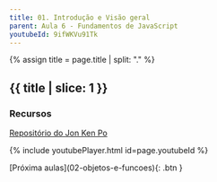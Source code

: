 ```yaml
---
title: 01. Introdução e Visão geral
parent: Aula 6 - Fundamentos de JavaScript
youtubeId: 9ifWKVu91Tk
---
```


{% assign title = page.title | split: "." %}

## {{ title | slice: 1 }}

### Recursos

<span class="fs-3">
 <a href="https://github.com/profBruno-UFC-Qx/qxd0020-jonkenpo" class="btn" target="_blank">Repositório do Jon Ken Po</a>
</span>



{% include youtubePlayer.html id=page.youtubeId %}

<span class="fs-3 float-right">
[Próxima aulas](02-objetos-e-funcoes){: .btn }
</span>

